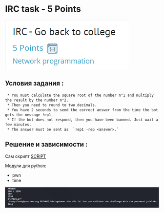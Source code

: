 # IRC task - 5 Points

![Main](./png/main_IRC_1.png)

## Условия задания :

```
 * You must calculate the square root of the number n°1 and multiply the result by the number n°2.
 * Then you need to round to two decimals.
 * You have 2 seconds to send the correct answer from the time the bot gets the message !ep1
 * If the bot does not respond, then you have been banned. Just wait a few minutes.
 * The answer must be sent as  `!ep1 -rep <answer>.`
```
## Решение и зависимости : 

Сам скрипт [SCRIPT](./Task%20exploit/IRC-Go-back-to-colledge.py)

Модули для python:
* pwn
* time

![Flag](./png/IRC-Go_back_to_college.png)